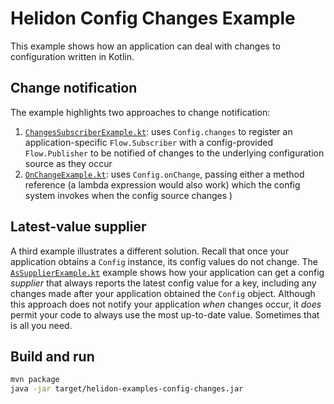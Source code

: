 # Helidon Config Changes Example

This example shows how an application can deal with changes to 
configuration written in Kotlin.

## Change notification

The example highlights two approaches to change notification:

1. [`ChangesSubscriberExample.kt`](src/main/kotlin/io/helidon/kotlin/config/examples/changes/ChangesSubscriberExample.kt):
uses `Config.changes` to register an application-specific `Flow.Subscriber` with a 
config-provided `Flow.Publisher` to be notified of changes to the underlying 
configuration source as they occur
2. [`OnChangeExample.kt`](src/main/kotlin/io/helidon/kotlin/config/examples/changes/OnChangeExample.kt):
uses `Config.onChange`, passing either a method reference (a lambda expression
would also work) which the config system invokes when the config source changes
)

## Latest-value supplier

A third example illustrates a different solution. 
Recall that once your application obtains a `Config` instance, its config values 
do not change. The 
[`AsSupplierExample.kt`](src/main/kotlin/io/helidon/kotlin/config/examples/changes/AsSupplierExample.kt)
example shows how your application can get a config _supplier_ that always reports 
the latest config value for a key, including any changes made after your
application obtained the `Config` object. Although this approach does not notify
your application _when_ changes occur, it _does_ permit your code to always use 
the most up-to-date value. Sometimes that is all you need.

## Build and run

```bash
mvn package
java -jar target/helidon-examples-config-changes.jar
```
